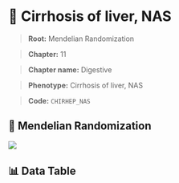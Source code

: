 # 🧪 Cirrhosis of liver, NAS

> **Root:** Mendelian Randomization

> **Chapter:** 11  

> **Chapter name:** Digestive

> **Phenotype:** Cirrhosis of liver, NAS  

> **Code:** `CHIRHEP_NAS`

## 🧬 Mendelian Randomization  

<img src="/MR/Figures/Forward/CHIRHEP_NAS.png"/>

## 📊 Data Table

<CsvTableMRF src="/MR_Data/Forward/CHIRHEP_NAS.csv"/>
